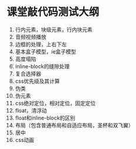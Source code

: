 # 课堂敲代码测试大纲

1. 行内元素，块级元素，行内块元素
2. 音频视频播放
3. 边框的处理，上右下左
4. 基本盒子模型，ie盒子模型
5. 高度塌陷
6. inline-block的缝隙处理
7. 复合选择器
8. css优先级及其计算
9. 伪类
10. 伪元素
11. css绝对定位，相对定位，固定定位
12. float，清浮动
13. float和inline-block的区别
14. 布局（包含普通布局和自适应布局，圣杯和双飞翼）
15. 居中
16. css动画